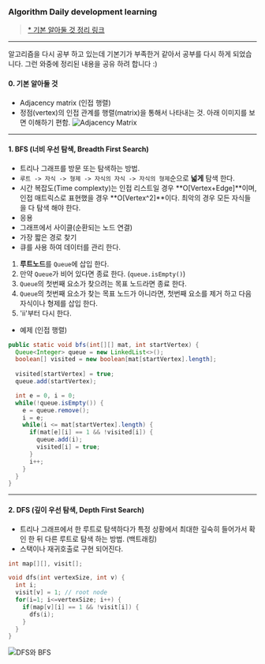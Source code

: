 ### Algorithm Daily development learning  

> [* 기본 알아둘 것 정리 링크](https://github.com/ksu3101/TIL/blob/master/Algorithm/base.md)  
---
알고리즘을 다시 공부 하고 있는데 기본기가 부족한거 같아서 공부를 다시 하게 되었습니다. 그런 와중에 정리된 내용을 공유 하려 합니다 :)

#### 0. 기본 알아둘 것
- Adjacency matrix (인접 행렬) 
 - 정점(vertex)의 인접 관계를 행렬(matrix)을 통해서 나타내는 것. 아래 이미지를 보면 이해하기 편함. 
 ![Adjacency Matrix](https://github.com/ksu3101/TIL/blob/master/Algorithm/Images/K-6.png)  
  
----
#### 1. BFS (너비 우선 탐색, Breadth First Search)  
- 트리나 그래프를 방문 또는 탐색하는 방법. 
- `루트 -> 자식 -> 형제 -> 자식의 자식 -> 자식의 형제`순으로 **넓게** 탐색 한다. 
- 시간 복잡도(Time complexty)는 인접 리스트일 경우 **O[Vertex+Edge]**이며, 인접 매트릭스로 표현했을 경우 **O[Vertex^2]**이다. 최악의 경우 모든 자식들을 다 탐색 해야 한다. 
- 응용
 - 그래프에서 사이클(순환되는 노드 연결)
 - 가장 짧은 경로 찾기
- 큐를 사용 하여 데이터를 관리 한다.
 1. **루트노드**를 `Queue`에 삽입 한다. 
 2. 만약 `Queue`가 비어 있다면 종료 한다. (`queue.isEmpty()`)
 3. `Queue`의 첫번째 요소가 찾으려는 목표 노드라면 종료 한다. 
 4. `Queue`의 첫번째 요소가 찾는 목표 노드가 아니라면, 첫번째 요소를 제거 하고 다음 자식이나 형제를 삽입 한다.   
 5. 'ii'부터 다시 한다.   
- 예제 (인접 행렬) 
```java
public static void bfs(int[][] mat, int startVertex) {
  Queue<Integer> queue = new LinkedList<>();
  boolean[] visited = new boolean[mat[startVertex].length];
  
  visited[startVertex] = true;
  queue.add(startVertex);

  int e = 0, i = 0;
  while(!queue.isEmpty()) {
    e = queue.remove();
    i = e;
    while(i <= mat[startVertex].length) {
      if(mat[e][i] == 1 && !visited[i]) {
        queue.add(i);
        visited[i] = true;
      }
      i++;
    }
  }
}
```
----

#### 2. DFS (깊이 우선 탐색, Depth First Search) 
- 트리나 그래프에서 한 루트로 탐색하다가 특정 상황에서 최대한 깊숙히 들어가서 확인 한 뒤 다른 루트로 탐색 하는 방법. (백트래킹)
- 스택이나 재귀호출로 구현 되어진다. 
```c++
int map[][], visit[];

void dfs(int vertexSize, int v) { 
  int i;
  visit[v] = 1; // root node
  for(i=1; i<=vertexSize; i++) {
    if(map[v][i] == 1 && !visit[i]) {
      dfs(i);
    }
  }
}
```
![DFS와 BFS](https://github.com/ksu3101/TIL/blob/master/Algorithm/Images/algorithm_search_anim.gif)
